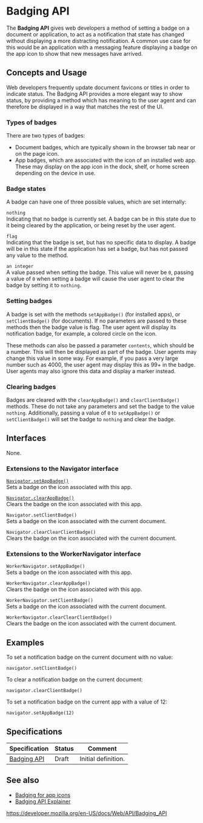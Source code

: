 # Badging API

The **Badging API** gives web developers a method of setting a badge on a document or application, to act as a notification that state has changed without displaying a more distracting notification. A common use case for this would be an application with a messaging feature displaying a badge on the app icon to show that new messages have arrived.

## Concepts and Usage

Web developers frequently update document favicons or titles in order to indicate status. The Badging API provides a more elegant way to show status, by providing a method which has meaning to the user agent and can therefore be displayed in a way that matches the rest of the UI.

### Types of badges

There are two types of badges:

- Document badges, which are typically shown in the browser tab near or on the page icon.
- App badges, which are associated with the icon of an installed web app. These may display on the app icon in the dock, shelf, or home screen depending on the device in use.

### Badge states

A badge can have one of three possible values, which are set internally:

`nothing`  
Indicating that no badge is currently set. A badge can be in this state due to it being cleared by the application, or being reset by the user agent.

`flag`  
Indicating that the badge is set, but has no specific data to display. A badge will be in this state if the application has set a badge, but has not passed any value to the method.

`an integer`  
A value passed when setting the badge. This value will never be `0`, passing a value of `0` when setting a badge will cause the user agent to clear the badge by setting it to `nothing`.

### Setting badges

A badge is set with the methods `setAppBadge()` (for installed apps), or `setClientBadge()` (for documents). If no parameters are passed to these methods then the badge value is flag. The user agent will display its notification badge, for example, a colored circle on the icon.

These methods can also be passed a parameter `contents`, which should be a number. This will then be displayed as part of the badge. User agents may change this value in some way. For example, if you pass a very large number such as 4000, the user agent may display this as 99+ in the badge. User agents may also ignore this data and display a marker instead.

### Clearing badges

Badges are cleared with the `clearAppBadge()` and `clearClientBadge()` methods. These do not take any parameters and set the badge to the value `nothing`. Additionally, passing a value of `0` to `setAppBadge()` or `setClientBadge()` will set the badge to `nothing` and clear the badge.

## Interfaces

None.

### Extensions to the Navigator interface

[`Navigator.setAppBadge()`](navigator/setappbadge)  
Sets a badge on the icon associated with this app.

[`Navigator.clearAppBadge()`](navigator/clearappbadge)  
Clears the badge on the icon associated with this app.

<span class="page-not-created">`Navigator.setClientBadge()`</span>  
Sets a badge on the icon associated with the current document.

<span class="page-not-created">`Navigator.clearClearClientBadge()`</span>  
Clears the badge on the icon associated with the current document.

### Extensions to the WorkerNavigator interface

<span class="page-not-created">`WorkerNavigator.setAppBadge()`</span>  
Sets a badge on the icon associated with this app.

<span class="page-not-created">`WorkerNavigator.clearAppBadge()`</span>  
Clears the badge on the icon associated with this app.

<span class="page-not-created">`WorkerNavigator.setClientBadge()`</span>  
Sets a badge on the icon associated with the current document.

<span class="page-not-created">`WorkerNavigator.clearClearClientBadge()`</span>  
Clears the badge on the icon associated with the current document.

## Examples

To set a notification badge on the current document with no value:

    navigator.setClientBadge()

To clear a notification badge on the current document:

    navigator.clearClientBadge()

To set a notification badge on the current app with a value of 12:

    navigator.setAppBadge(12)

## Specifications

<table><thead><tr class="header"><th>Specification</th><th>Status</th><th>Comment</th></tr></thead><tbody><tr class="odd"><td><a href="https://w3c.github.io/badging/">Badging API</a></td><td><span class="spec-draft">Draft</span></td><td>Initial definition.</td></tr></tbody></table>

## See also

- [Badging for app icons](https://web.dev/badging-api/)
- [Badging API Explainer](https://github.com/w3c/badging/blob/main/explainer.md)

<a href="https://developer.mozilla.org/en-US/docs/Web/API/Badging_API" class="_attribution-link">https://developer.mozilla.org/en-US/docs/Web/API/Badging_API</a>
